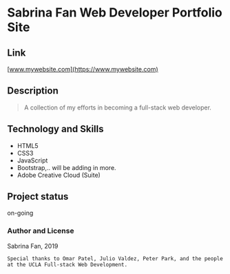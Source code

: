 # Sabrina Fan Web Developer Portfolio Site

## Link
[www.mywebsite.com](https://www.mywebsite.com)

## Description

>A collection of my efforts in becoming a full-stack web developer.

## Technology and Skills

* HTML5
* CSS3
* JavaScript
* Bootstrap,.. will be adding in more.
* Adobe Creative Cloud (Suite)

## Project status
on-going

### Author and License
Sabrina Fan, 2019

    Special thanks to Omar Patel, Julio Valdez, Peter Park, and the people at the UCLA Full-stack Web Development.
